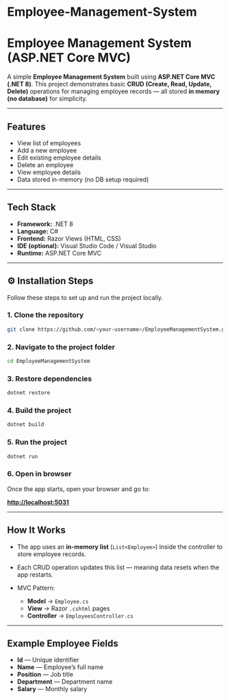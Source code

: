 # Employee-Management-System
#  Employee Management System (ASP.NET Core MVC)

A simple **Employee Management System** built using **ASP.NET Core MVC (.NET 8)**.
This project demonstrates basic **CRUD (Create, Read, Update, Delete)** operations for managing employee records — all stored **in memory (no database)** for simplicity.

---

##  Features

*  View list of employees
*  Add a new employee
*  Edit existing employee details
*  Delete an employee
*  View employee details
*  Data stored in-memory (no DB setup required)

---

##  Tech Stack

* **Framework:** .NET 8
* **Language:** C#
* **Frontend:** Razor Views (HTML, CSS)
* **IDE (optional):** Visual Studio Code / Visual Studio
* **Runtime:** ASP.NET Core MVC

---

## ⚙️ Installation Steps

Follow these steps to set up and run the project locally.

### 1. Clone the repository

```bash
git clone https://github.com/<your-username>/EmployeeManagementSystem.git
```

### 2. Navigate to the project folder

```bash
cd EmployeeManagementSystem
```

### 3. Restore dependencies

```bash
dotnet restore
```

### 4. Build the project

```bash
dotnet build
```

### 5. Run the project

```bash
dotnet run
```

### 6. Open in browser

Once the app starts, open your browser and go to:

 **[http://localhost:5031](http://localhost:5031)**


---


##  How It Works

* The app uses an **in-memory list** (`List<Employee>`) inside the controller to store employee records.
* Each CRUD operation updates this list — meaning data resets when the app restarts.
* MVC Pattern:

  * **Model** → `Employee.cs`
  * **View** → Razor `.cshtml` pages
  * **Controller** → `EmployeesController.cs`

---

##  Example Employee Fields

* **Id** — Unique identifier
* **Name** — Employee’s full name
* **Position** — Job title
* **Department** — Department name
* **Salary** — Monthly salary


